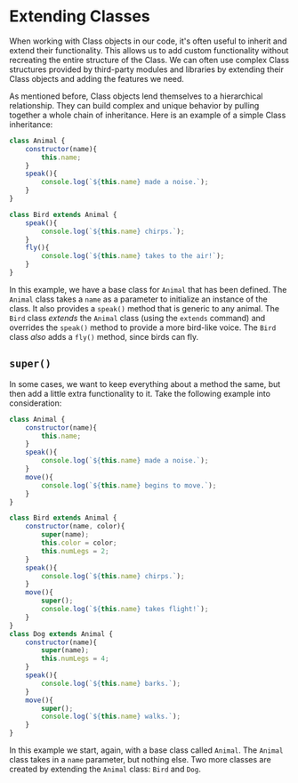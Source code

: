 # Extending Classes
When working with Class objects in our code, it's often useful to inherit and extend their functionality. This allows us to add custom functionality without recreating the entire structure of the Class. We can often use complex Class structures provided by third-party modules and libraries by extending their Class objects and adding the features we need.

As mentioned before, Class objects lend themselves to a hierarchical relationship. They can build complex and unique behavior by pulling together a whole chain of inheritance. Here is an example of a simple Class inheritance:

```js
class Animal {
    constructor(name){
        this.name;
    }
    speak(){
        console.log(`${this.name} made a noise.`);
    }
}

class Bird extends Animal {
    speak(){
        console.log(`${this.name} chirps.`);
    }
    fly(){
        console.log(`${this.name} takes to the air!`);
    }
}
```
In this example, we have a base class for `Animal` that has been defined. The `Animal` class takes a `name` as a parameter to initialize an instance of the class. It also provides a `speak()` method that is generic to any animal. The `Bird` class _extends_ the `Animal` class (using the `extends` command) and overrides the `speak()` method to provide a more bird-like voice. The `Bird` class _also_ adds a `fly()` method, since birds can fly. 

## `super()`
In some cases, we want to keep everything about a method the same, but then add a little extra functionality to it. Take the following example into consideration:

```js
class Animal {
    constructor(name){
        this.name;
    }
    speak(){
        console.log(`${this.name} made a noise.`);
    }
    move(){
        console.log(`${this.name} begins to move.`);
    }
}

class Bird extends Animal {
    constructor(name, color){
        super(name);
        this.color = color;
        this.numLegs = 2;
    }
    speak(){
        console.log(`${this.name} chirps.`);
    }
    move(){
        super();
        console.log(`${this.name} takes flight!`);
    }
}
class Dog extends Animal {
    constructor(name){
        super(name);
        this.numLegs = 4;
    }
    speak(){
        console.log(`${this.name} barks.`);
    }
    move(){
        super();
        console.log(`${this.name} walks.`);
    }
}
```
In this example we start, again, with a base class called `Animal`. The `Animal` class takes in a `name` parameter, but nothing else. Two more classes are created by extending the `Animal` class: `Bird` and `Dog`.



















